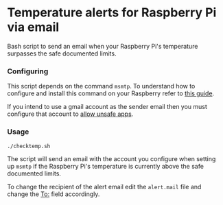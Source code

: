 # Temperature alerts for Raspberry Pi via email

Bash script to send an email when your Raspberry Pi's temperature surpasses the safe documented limits.

### Configuring

This script depends on the command `msmtp`. 
To understand how to configure and install this command on your Raspberry refer to [this guide](https://wiki.archlinux.org/index.php/Msmtp#Installing).

If you intend to use a gmail account as the sender email then you must configure that account to [allow unsafe apps](https://support.google.com/accounts/answer/6010255?hl=en).

### Usage

```bash 
./checktemp.sh
```

The script will send an email with the account you configure when setting up `msmtp` if the Raspberry Pi's temperature is currently above the safe documented limits. 

To change the recipient of the alert email edit the `alert.mail` file and change the [To:](https://github.com/Dude29/temp-alert-pi/blob/9a4176bfd93648a3206deeaaa2994f49aff0ef01/alert.mail#L1) field accordingly.




